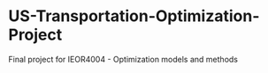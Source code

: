 # US-Transportation-Optimization-Project
Final project for IEOR4004 - Optimization models and methods
